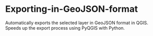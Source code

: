 # Exporting-in-GeoJSON-format
Automatically exports the selected layer in GeoJSON format in QGIS. Speeds up the export process using PyQGIS with Python.
